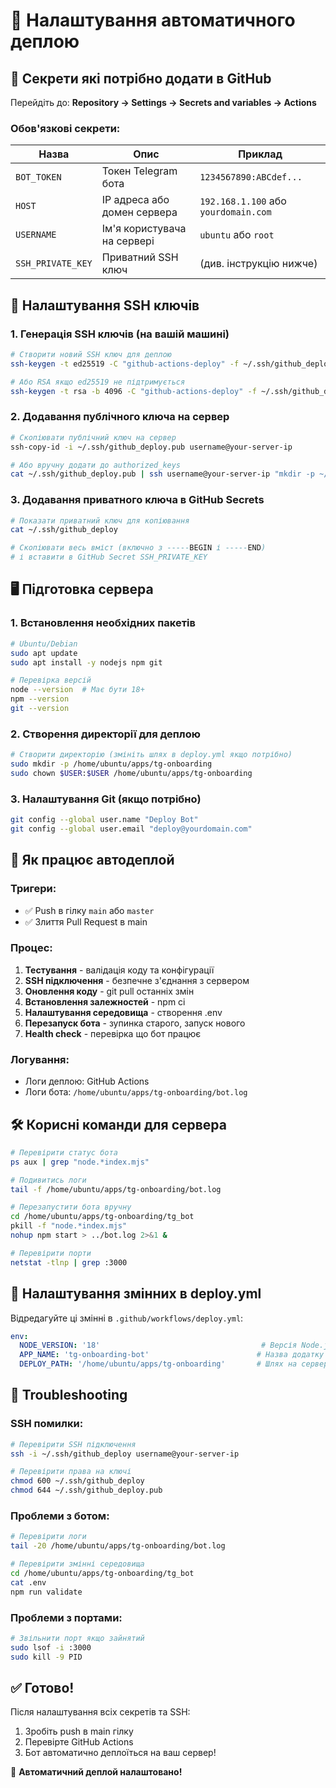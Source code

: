 # 🚀 Налаштування автоматичного деплою

## 🔐 Секрети які потрібно додати в GitHub

Перейдіть до: **Repository → Settings → Secrets and variables → Actions**

### Обов'язкові секрети:

| Назва | Опис | Приклад |
|-------|------|---------|
| `BOT_TOKEN` | Токен Telegram бота | `1234567890:ABCdef...` |
| `HOST` | IP адреса або домен сервера | `192.168.1.100` або `yourdomain.com` |
| `USERNAME` | Ім'я користувача на сервері | `ubuntu` або `root` |
| `SSH_PRIVATE_KEY` | Приватний SSH ключ | (див. інструкцію нижче) |

## 🔑 Налаштування SSH ключів

### 1. Генерація SSH ключів (на вашій машині)
```bash
# Створити новий SSH ключ для деплою
ssh-keygen -t ed25519 -C "github-actions-deploy" -f ~/.ssh/github_deploy

# Або RSA якщо ed25519 не підтримується
ssh-keygen -t rsa -b 4096 -C "github-actions-deploy" -f ~/.ssh/github_deploy
```

### 2. Додавання публічного ключа на сервер
```bash
# Скопіювати публічний ключ на сервер
ssh-copy-id -i ~/.ssh/github_deploy.pub username@your-server-ip

# Або вручну додати до authorized_keys
cat ~/.ssh/github_deploy.pub | ssh username@your-server-ip "mkdir -p ~/.ssh && cat >> ~/.ssh/authorized_keys"
```

### 3. Додавання приватного ключа в GitHub Secrets
```bash
# Показати приватний ключ для копіювання
cat ~/.ssh/github_deploy

# Скопіювати весь вміст (включно з -----BEGIN і -----END)
# і вставити в GitHub Secret SSH_PRIVATE_KEY
```

## 🖥️ Підготовка сервера

### 1. Встановлення необхідних пакетів
```bash
# Ubuntu/Debian
sudo apt update
sudo apt install -y nodejs npm git

# Перевірка версій
node --version  # Має бути 18+
npm --version
git --version
```

### 2. Створення директорії для деплою
```bash
# Створити директорію (змініть шлях в deploy.yml якщо потрібно)
sudo mkdir -p /home/ubuntu/apps/tg-onboarding
sudo chown $USER:$USER /home/ubuntu/apps/tg-onboarding
```

### 3. Налаштування Git (якщо потрібно)
```bash
git config --global user.name "Deploy Bot"
git config --global user.email "deploy@yourdomain.com"
```

## 🔄 Як працює автодеплой

### Тригери:
- ✅ Push в гілку `main` або `master`
- ✅ Злиття Pull Request в main

### Процес:
1. **Тестування** - валідація коду та конфігурації
2. **SSH підключення** - безпечне з'єднання з сервером
3. **Оновлення коду** - git pull останніх змін
4. **Встановлення залежностей** - npm ci
5. **Налаштування середовища** - створення .env
6. **Перезапуск бота** - зупинка старого, запуск нового
7. **Health check** - перевірка що бот працює

### Логування:
- Логи деплою: GitHub Actions
- Логи бота: `/home/ubuntu/apps/tg-onboarding/bot.log`

## 🛠️ Корисні команди для сервера

```bash
# Перевірити статус бота
ps aux | grep "node.*index.mjs"

# Подивитись логи
tail -f /home/ubuntu/apps/tg-onboarding/bot.log

# Перезапустити бота вручну
cd /home/ubuntu/apps/tg-onboarding/tg_bot
pkill -f "node.*index.mjs"
nohup npm start > ../bot.log 2>&1 &

# Перевірити порти
netstat -tlnp | grep :3000
```

## 🔧 Налаштування змінних в deploy.yml

Відредагуйте ці змінні в `.github/workflows/deploy.yml`:

```yaml
env:
  NODE_VERSION: '18'                                    # Версія Node.js
  APP_NAME: 'tg-onboarding-bot'                        # Назва додатку  
  DEPLOY_PATH: '/home/ubuntu/apps/tg-onboarding'       # Шлях на сервері
```

## 🚨 Troubleshooting

### SSH помилки:
```bash
# Перевірити SSH підключення
ssh -i ~/.ssh/github_deploy username@your-server-ip

# Перевірити права на ключі
chmod 600 ~/.ssh/github_deploy
chmod 644 ~/.ssh/github_deploy.pub
```

### Проблеми з ботом:
```bash
# Перевірити логи
tail -20 /home/ubuntu/apps/tg-onboarding/bot.log

# Перевірити змінні середовища
cd /home/ubuntu/apps/tg-onboarding/tg_bot
cat .env
npm run validate
```

### Проблеми з портами:
```bash
# Звільнити порт якщо зайнятий
sudo lsof -i :3000
sudo kill -9 PID
```

## ✅ Готово!

Після налаштування всіх секретів та SSH:
1. Зробіть push в main гілку
2. Перевірте GitHub Actions
3. Бот автоматично деплоїться на ваш сервер!

🎉 **Автоматичний деплой налаштовано!**
